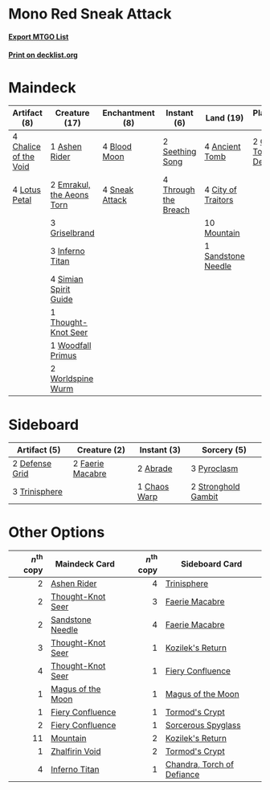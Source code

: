 # Mono Red Sneak Attack

#### [Export MTGO List](../collection/Mono%20Red%20Sneak%20Attack/Mono%20Red%20Sneak%20Attack.txt)
#### [Print on decklist.org](http://decklist.org/?deckmain=4%09Ancient%20Tomb%0A1%09Ashen%20Rider%0A4%09Blood%20Moon%0A4%09Chalice%20of%20the%20Void%0A2%09Chandra,%20Torch%20of%20Defiance%0A4%09City%20of%20Traitors%0A2%09Emrakul,%20the%20Aeons%20Torn%0A3%09Griselbrand%0A3%09Inferno%20Titan%0A4%09Lotus%20Petal%0A10%09Mountain%0A1%09Sandstone%20Needle%0A2%09Seething%20Song%0A4%09Simian%20Spirit%20Guide%0A4%09Sneak%20Attack%0A1%09Thought-Knot%20Seer%0A4%09Through%20the%20Breach%0A1%09Woodfall%20Primus%0A2%09Worldspine%20Wurm&deckside=2%09Abrade%0A1%09Chaos%20Warp%0A2%09Defense%20Grid%0A2%09Faerie%20Macabre%0A3%09Pyroclasm%0A2%09Stronghold%20Gambit%0A3%09Trinisphere)
# Maindeck

|                                          Artifact (8)                                          |                                           Creature (17)                                            |                                     Enchantment (8)                                     |                                          Instant (6)                                          |                                          Land (19)                                          |                                           Planeswalker (2)                                            |
|------------------------------------------------------------------------------------------------|----------------------------------------------------------------------------------------------------|-----------------------------------------------------------------------------------------|-----------------------------------------------------------------------------------------------|---------------------------------------------------------------------------------------------|-------------------------------------------------------------------------------------------------------|
|4 [Chalice of the Void](http://gatherer.wizards.com/Pages/Card/Details.aspx?multiverseid=370411)|1 [Ashen Rider](http://gatherer.wizards.com/Pages/Card/Details.aspx?multiverseid=373689)            |4 [Blood Moon](http://gatherer.wizards.com/Pages/Card/Details.aspx?multiverseid=370419)  |2 [Seething Song](http://gatherer.wizards.com/Pages/Card/Details.aspx?multiverseid=243487)     |4 [Ancient Tomb](http://gatherer.wizards.com/Pages/Card/Details.aspx?multiverseid=382842)    |2 [Chandra, Torch of Defiance](http://gatherer.wizards.com/Pages/Card/Details.aspx?multiverseid=417683)|
|4 [Lotus Petal](http://gatherer.wizards.com/Pages/Card/Details.aspx?multiverseid=420602)        |2 [Emrakul, the Aeons Torn](http://gatherer.wizards.com/Pages/Card/Details.aspx?multiverseid=397905)|4 [Sneak Attack](http://gatherer.wizards.com/Pages/Card/Details.aspx?multiverseid=413690)|4 [Through the Breach](http://gatherer.wizards.com/Pages/Card/Details.aspx?multiverseid=430684)|4 [City of Traitors](http://gatherer.wizards.com/Pages/Card/Details.aspx?multiverseid=397543)|                                                                                                       |
|                                                                                                |3 [Griselbrand](http://gatherer.wizards.com/Pages/Card/Details.aspx?multiverseid=425897)            |                                                                                         |                                                                                               |10 [Mountain](http://gatherer.wizards.com/Pages/Card/Details.aspx?multiverseid=439604)       |                                                                                                       |
|                                                                                                |3 [Inferno Titan](http://gatherer.wizards.com/Pages/Card/Details.aspx?multiverseid=446845)          |                                                                                         |                                                                                               |1 [Sandstone Needle](http://gatherer.wizards.com/Pages/Card/Details.aspx?multiverseid=19645) |                                                                                                       |
|                                                                                                |4 [Simian Spirit Guide](http://gatherer.wizards.com/Pages/Card/Details.aspx?multiverseid=442137)    |                                                                                         |                                                                                               |                                                                                             |                                                                                                       |
|                                                                                                |1 [Thought-Knot Seer](http://gatherer.wizards.com/Pages/Card/Details.aspx?multiverseid=407519)      |                                                                                         |                                                                                               |                                                                                             |                                                                                                       |
|                                                                                                |1 [Woodfall Primus](http://gatherer.wizards.com/Pages/Card/Details.aspx?multiverseid=370406)        |                                                                                         |                                                                                               |                                                                                             |                                                                                                       |
|                                                                                                |2 [Worldspine Wurm](http://gatherer.wizards.com/Pages/Card/Details.aspx?multiverseid=253575)        |                                                                                         |                                                                                               |                                                                                             |                                                                                                       |


# Sideboard

|                                      Artifact (5)                                       |                                       Creature (2)                                        |                                      Instant (3)                                      |                                         Sorcery (5)                                         |
|-----------------------------------------------------------------------------------------|-------------------------------------------------------------------------------------------|---------------------------------------------------------------------------------------|---------------------------------------------------------------------------------------------|
|2 [Defense Grid](http://gatherer.wizards.com/Pages/Card/Details.aspx?multiverseid=425805)|2 [Faerie Macabre](http://gatherer.wizards.com/Pages/Card/Details.aspx?multiverseid=370410)|2 [Abrade](http://gatherer.wizards.com/Pages/Card/Details.aspx?multiverseid=430772)    |3 [Pyroclasm](http://gatherer.wizards.com/Pages/Card/Details.aspx?multiverseid=4354)         |
|3 [Trinisphere](http://gatherer.wizards.com/Pages/Card/Details.aspx?multiverseid=425823) |                                                                                           |1 [Chaos Warp](http://gatherer.wizards.com/Pages/Card/Details.aspx?multiverseid=382883)|2 [Stronghold Gambit](http://gatherer.wizards.com/Pages/Card/Details.aspx?multiverseid=21357)|


# Other Options

|*n*<sup>th</sup> copy|                                       Maindeck Card                                        |*n*<sup>th</sup> copy|                                           Sideboard Card                                            |
|--------------------:|--------------------------------------------------------------------------------------------|--------------------:|-----------------------------------------------------------------------------------------------------|
|                    2|[Ashen Rider](http://gatherer.wizards.com/Pages/Card/Details.aspx?multiverseid=373689)      |                    4|[Trinisphere](http://gatherer.wizards.com/Pages/Card/Details.aspx?multiverseid=425823)               |
|                    2|[Thought-Knot Seer](http://gatherer.wizards.com/Pages/Card/Details.aspx?multiverseid=407519)|                    3|[Faerie Macabre](http://gatherer.wizards.com/Pages/Card/Details.aspx?multiverseid=370410)            |
|                    2|[Sandstone Needle](http://gatherer.wizards.com/Pages/Card/Details.aspx?multiverseid=19645)  |                    4|[Faerie Macabre](http://gatherer.wizards.com/Pages/Card/Details.aspx?multiverseid=370410)            |
|                    3|[Thought-Knot Seer](http://gatherer.wizards.com/Pages/Card/Details.aspx?multiverseid=407519)|                    1|[Kozilek's Return](http://gatherer.wizards.com/Pages/Card/Details.aspx?multiverseid=407608)          |
|                    4|[Thought-Knot Seer](http://gatherer.wizards.com/Pages/Card/Details.aspx?multiverseid=407519)|                    1|[Fiery Confluence](http://gatherer.wizards.com/Pages/Card/Details.aspx?multiverseid=446834)          |
|                    1|[Magus of the Moon](http://gatherer.wizards.com/Pages/Card/Details.aspx?multiverseid=438704)|                    1|[Magus of the Moon](http://gatherer.wizards.com/Pages/Card/Details.aspx?multiverseid=438704)         |
|                    1|[Fiery Confluence](http://gatherer.wizards.com/Pages/Card/Details.aspx?multiverseid=446834) |                    1|[Tormod's Crypt](http://gatherer.wizards.com/Pages/Card/Details.aspx?multiverseid=389723)            |
|                    2|[Fiery Confluence](http://gatherer.wizards.com/Pages/Card/Details.aspx?multiverseid=446834) |                    1|[Sorcerous Spyglass](http://gatherer.wizards.com/Pages/Card/Details.aspx?multiverseid=435407)        |
|                   11|[Mountain](http://gatherer.wizards.com/Pages/Card/Details.aspx?multiverseid=439604)         |                    2|[Kozilek's Return](http://gatherer.wizards.com/Pages/Card/Details.aspx?multiverseid=407608)          |
|                    1|[Zhalfirin Void](http://gatherer.wizards.com/Pages/Card/Details.aspx?multiverseid=443137)   |                    2|[Tormod's Crypt](http://gatherer.wizards.com/Pages/Card/Details.aspx?multiverseid=389723)            |
|                    4|[Inferno Titan](http://gatherer.wizards.com/Pages/Card/Details.aspx?multiverseid=446845)    |                    1|[Chandra, Torch of Defiance](http://gatherer.wizards.com/Pages/Card/Details.aspx?multiverseid=417683)|

